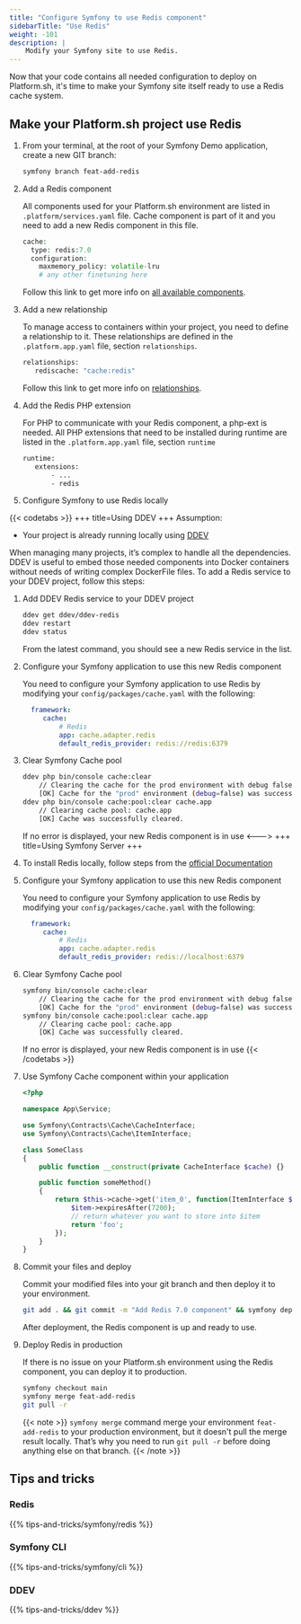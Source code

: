 ```yaml
---
title: "Configure Symfony to use Redis component"
sidebarTitle: "Use Redis"
weight: -101
description: |
    Modify your Symfony site to use Redis.
---
```


Now that your code contains all needed configuration to deploy on Platform.sh,
it's time to make your Symfony site itself ready to use a Redis cache system.


## Make your Platform.sh project use Redis


1. From your terminal, at the root of your Symfony Demo application, create a new GIT branch:

     ```bash
     symfony branch feat-add-redis
     ```
1. Add a Redis component

   All components used for your Platform.sh environment are listed in `.platform/services.yaml` file.
   Cache component is part of it and you need to add a new Redis component in this file.
    ```php {location=".platform/services.yaml"}
    cache:
      type: redis:7.0
      configuration:
        maxmemory_policy: volatile-lru
        # any other finetuning here
    ```

   Follow this link to get more info on [all available components](../../../add-services#available-services).

1. Add a new relationship

   To manage access to containers within your project, you need to define a relationship to it.
   These relationships are defined in the `.platform.app.yaml` file, section `relationships`.

   ```bash
   relationships:
      rediscache: "cache:redis"
   ```

   Follow this link to get more info on [relationships](../../../create-apps/app-reference.html#relationships).

1. Add the Redis PHP extension

   For PHP to communicate with your Redis component, a php-ext is needed.
   All PHP extensions that need to be installed during runtime are listed in the `.platform.app.yaml` file, section `runtime`

   ```bash {location=".platform.app.yaml"}
   runtime:
      extensions:
          - ...
          - redis
   ```

1. Configure Symfony to use Redis locally

{{< codetabs >}}
+++
title=Using DDEV
+++
Assumption:

- Your project is already running locally using [DDEV](../local/ddev.md)

When managing many projects, it’s complex to handle all the dependencies.
DDEV is useful to embed those needed components into Docker containers without needs of writing complex DockerFile files.
To add a Redis service to your DDEV project, follow this steps:

1. Add DDEV Redis service to your DDEV project
    ```bash
    ddev get ddev/ddev-redis
    ddev restart
    ddev status
    ```
    From the latest command, you should see a new Redis service in the list.

1. Configure your Symfony application to use this new Redis component

    You need to configure your Symfony application to use Redis by modifying your `config/packages/cache.yaml` with the following:

    ```yaml {location="config/packages/cache.yaml"}
      framework:
         cache:
             # Redis
             app: cache.adapter.redis
             default_redis_provider: redis://redis:6379
    ```

1. Clear Symfony Cache pool
    ```bash
    ddev php bin/console cache:clear
        // Clearing the cache for the prod environment with debug false
        [OK] Cache for the "prod" environment (debug=false) was successfully cleared.
    ddev php bin/console cache:pool:clear cache.app
        // Clearing cache pool: cache.app
        [OK] Cache was successfully cleared.
    ```
    If no error is displayed, your new Redis component is in use
<--->
+++
title=Using Symfony Server
+++

1. To install Redis locally, follow steps from the [official Documentation](https://redis.io/docs/getting-started/installation/)

1. Configure your Symfony application to use this new Redis component

   You need to configure your Symfony application to use Redis by modifying your `config/packages/cache.yaml` with the following:

    ```yaml {location="config/packages/cache.yaml"}
      framework:
         cache:
             # Redis
             app: cache.adapter.redis
             default_redis_provider: redis://localhost:6379
    ```
1. Clear Symfony Cache pool
    ```bash
    symfony bin/console cache:clear
        // Clearing the cache for the prod environment with debug false
        [OK] Cache for the "prod" environment (debug=false) was successfully cleared.
    symfony bin/console cache:pool:clear cache.app
        // Clearing cache pool: cache.app
        [OK] Cache was successfully cleared.
    ```
   If no error is displayed, your new Redis component is in use
{{< /codetabs >}}

6. Use Symfony Cache component within your application

    ```php {location="src/Service/SomeClass.php"}
    <?php

    namespace App\Service;

    use Symfony\Contracts\Cache\CacheInterface;
    use Symfony\Contracts\Cache\ItemInterface;

    class SomeClass
    {
        public function __construct(private CacheInterface $cache) {}

        public function someMethod()
        {
            return $this->cache->get('item_0', function(ItemInterface $item) {
                $item->expiresAfter(7200);
                // return whatever you want to store into $item
                return 'foo';
            });
        }
    }
    ```

7. Commit your files and deploy

    Commit your modified files into your git branch and then deploy it to your environment.
    ```bash
    git add . && git commit -m "Add Redis 7.0 component" && symfony deploy
    ```
    After deployment, the Redis component is up and ready to use.

8. Deploy Redis in production

    If there is no issue on your Platform.sh environment using the Redis component, you can deploy it to production.
    ```bash
    symfony checkout main
    symfony merge feat-add-redis
    git pull -r
   ```

   {{< note >}}
   `symfony merge` command merge your environment `feat-add-redis` to your production environment, but it doesn't pull the merge result locally. That’s why you need to run `git pull -r` before doing anything else on that branch.
   {{< /note >}}


## Tips and tricks
### Redis
{{% tips-and-tricks/symfony/redis %}}

### Symfony CLI
{{% tips-and-tricks/symfony/cli %}}
### DDEV
{{% tips-and-tricks/ddev %}}
